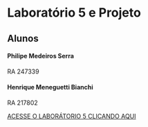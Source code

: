 # Laboratório 5 e Projeto

## Alunos
#### Philipe Medeiros Serra 
RA 247339
#### Henrique Meneguetti Bianchi 
RA 217802

[ACESSE O LABORÁTORIO 5 CLICANDO AQUI](https://github.com/philipeserra/MC322/tree/main/Lab05)
